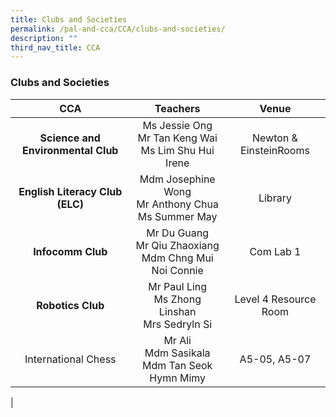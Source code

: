 ```yaml
---
title: Clubs and Societies
permalink: /pal-and-cca/CCA/clubs-and-societies/
description: ""
third_nav_title: CCA
---
```

### Clubs and Societies

| **CCA** | **Teachers** | **Venue** |
|:---:|:---:|:---:|
| **Science and Environmental Club** | Ms Jessie Ong <br>Mr Tan Keng Wai <br> Ms Lim Shu Hui Irene | Newton & EinsteinRooms |
| **English Literacy Club (ELC)** | Mdm Josephine Wong <br> Mr Anthony Chua <br> Ms Summer May | Library |
| **Infocomm Club** | Mr Du Guang <br>Mr Qiu Zhaoxiang<br> Mdm Chng Mui Noi Connie | Com Lab 1 |
| **Robotics Club** | Mr Paul Ling <br>Ms Zhong Linshan <br>Mrs Sedryln Si | Level 4 Resource Room |
| International Chess | Mr Ali <br>Mdm Sasikala <br>Mdm Tan Seok Hymn Mimy  | A5-05, A5-07 |
|